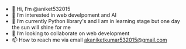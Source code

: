 - 👋 Hi, I’m @aniket532015
- 👀 I’m interested in web develpoment and AI 
- 🌱 I’m currently Python library's and I am in learning stage but one day the sun will shine for me 
- 💞️ I’m looking to collaborate on web development  
- 📫 How to reach me via email akaniketkumar532015@gmail.com

<!---
aniket532015/aniket532015 is a ✨ special ✨ repository because its `README.md` (this file) appears on your GitHub profile.
You can click the Preview link to take a look at your changes.
--->
